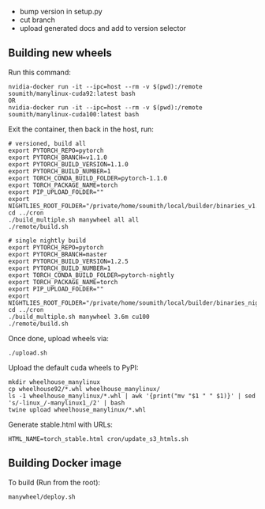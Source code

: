 - bump version in setup.py
- cut branch
- upload generated docs and add to version selector


## Building new wheels

Run this command:

```
nvidia-docker run -it --ipc=host --rm -v $(pwd):/remote soumith/manylinux-cuda92:latest bash
OR
nvidia-docker run -it --ipc=host --rm -v $(pwd):/remote soumith/manylinux-cuda100:latest bash
```

Exit the container, then back in the host, run:

```
# versioned, build all
export PYTORCH_REPO=pytorch
export PYTORCH_BRANCH=v1.1.0
export PYTORCH_BUILD_VERSION=1.1.0
export PYTORCH_BUILD_NUMBER=1
export TORCH_CONDA_BUILD_FOLDER=pytorch-1.1.0
export TORCH_PACKAGE_NAME=torch
export PIP_UPLOAD_FOLDER=""
export NIGHTLIES_ROOT_FOLDER="/private/home/soumith/local/builder/binaries_v1.1.0"
cd ../cron
./build_multiple.sh manywheel all all
./remote/build.sh

# single nightly build
export PYTORCH_REPO=pytorch
export PYTORCH_BRANCH=master
export PYTORCH_BUILD_VERSION=1.2.5
export PYTORCH_BUILD_NUMBER=1
export TORCH_CONDA_BUILD_FOLDER=pytorch-nightly
export TORCH_PACKAGE_NAME=torch
export PIP_UPLOAD_FOLDER=""
export NIGHTLIES_ROOT_FOLDER="/private/home/soumith/local/builder/binaries_nightly"
cd ../cron
./build_multiple.sh manywheel 3.6m cu100
./remote/build.sh

```

Once done, upload wheels via:

```
./upload.sh
```

Upload the default cuda wheels to PyPI:

```
mkdir wheelhouse_manylinux
cp wheelhouse92/*.whl wheelhouse_manylinux/
ls -1 wheelhouse_manylinux/*.whl | awk '{print("mv "$1 " " $1)}' | sed 's/-linux_/-manylinux1_/2' | bash
twine upload wheelhouse_manylinux/*.whl
```

Generate stable.html with URLs:

```
HTML_NAME=torch_stable.html cron/update_s3_htmls.sh
```

## Building Docker image

To build (Run from the root):

```
manywheel/deploy.sh
```
